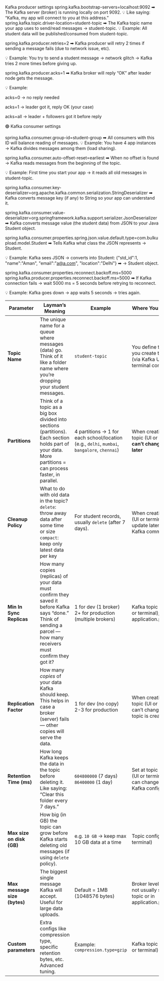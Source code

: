  Kafka producer settings
spring.kafka.bootstrap-servers=localhost:9092
➡ The Kafka server (broker) is running locally on port 9092.
💡 Like saying: “Kafka, my app will connect to you at this address.”
spring.kafka.topic.driver-location=student-topic
➡ The Kafka topic name your app uses to send/read messages → student-topic.
💡 Example: All student data will be published/consumed from student-topic.

spring.kafka.producer.retries=2
➡ Kafka producer will retry 2 times if sending a message fails (due to network issue, etc).

💡 Example: You try to send a student message → network glitch → Kafka tries 2 more times before giving up.

spring.kafka.producer.acks=1
➡ Kafka broker will reply “OK” after leader node gets the message.

💡 Example:

acks=0 → no reply needed

acks=1 → leader got it, reply OK (your case)

acks=all → leader + followers got it before reply

🟢 Kafka consumer settings

spring.kafka.consumer.group-id=student-group
➡ All consumers with this ID will balance reading of messages.
💡 Example: You have 4 app instances → Kafka divides messages among them (load sharing).

spring.kafka.consumer.auto-offset-reset=earliest
➡ When no offset is found → Kafka reads messages from the beginning of the topic.

💡 Example: First time you start your app → it reads all old messages in student-topic.

spring.kafka.consumer.key-deserializer=org.apache.kafka.common.serialization.StringDeserializer
➡ Kafka converts message key (if any) to String so your app can understand it.


spring.kafka.consumer.value-deserializer=org.springframework.kafka.support.serializer.JsonDeserializer
➡ Kafka converts message value (the student data) from JSON to your Java Student object.

spring.kafka.consumer.properties.spring.json.value.default.type=com.bulkupload.model.Student
➡ Tells Kafka what class the JSON represents → Student.

💡 Example: Kafka sees JSON → converts into Student:
{"std_id":1, "name":"Aman", "email":"a@a.com", "location":"Delhi"}
➡ → Student object.

spring.kafka.consumer.properties.reconnect.backoff.ms=5000
spring.kafka.producer.properties.reconnect.backoff.ms=5000
➡ If Kafka connection fails → wait 5000 ms = 5 seconds before retrying to reconnect.

💡 Example: Kafka goes down → app waits 5 seconds → tries again.



| **Parameter**                | **Layman’s Meaning**                                                                                                                                                       | **Example**                                                                                 | **Where You Set This?**                                                       |
| ---------------------------- | -------------------------------------------------------------------------------------------------------------------------------------------------------------------------- | ------------------------------------------------------------------------------------------- | ----------------------------------------------------------------------------- |
| **Topic Name**               | The unique name for a queue where messages (data) go. Think of it like a folder name where you’re dropping your student messages.                                          | `student-topic`                                                                             | You define this when you create the topic (via Kafka UI or terminal command)  |
| **Partitions**               | Think of a topic as a big box divided into sections (partitions). Each section holds part of your data. More partitions = can process faster, in parallel.                 | 4 partitions → 1 for each school/location (e.g., `delhi`, `mumbai`, `bangalore`, `chennai`) | When creating the topic (UI or terminal); **can’t change easily later**       |
| **Cleanup Policy**           | What to do with old data in the topic? <br> `delete`: throw away data after some time or size <br> `compact`: keep only latest data per key                                | For student records, usually `delete` (after 7 days).                                       | When creating topic (UI or terminal). Can update later with Kafka commands.   |
| **Min In Sync Replicas**     | How many copies (replicas) of your data must confirm they saved it before Kafka says “done.” <br> Think of sending a parcel — how many receivers must confirm they got it? | 1 for dev (1 broker) <br> 2+ for production (multiple brokers)                              | Kafka topic config (UI or terminal); not in application.properties            |
| **Replication Factor**       | How many *copies* of your data Kafka should keep. This helps in case a broker (server) fails — other copies will serve the data.                                           | 1 for dev (no copy) <br> 2-3 for production                                                 | When creating the topic (UI or terminal); can’t change after topic is created |
| **Retention Time (ms)**      | How long Kafka keeps the data in the topic before deleting it. <br> Like saying: “Clear this folder every 7 days.”                                                         | `604800000` (7 days) <br> `86400000` (1 day)                                                | Set at topic creation (UI or terminal) or can change later via Kafka config   |
| **Max size on disk (GB)**    | How big (in GB) the topic can grow before Kafka starts deleting old messages (if using `delete` policy).                                                                   | e.g. `10 GB` → keep max 10 GB data at a time                                                | Topic config (UI or terminal)                                                 |
| **Max message size (bytes)** | The biggest single message Kafka will accept. Useful for large data uploads.                                                                                               | Default = 1MB (1048576 bytes)                                                               | Broker level setting; not usually set per topic or in application.properties  |
| **Custom parameters**        | Extra configs like compression type, specific retention bytes, etc. Advanced tuning.                                                                                       | Example: `compression.type=gzip`                                                            | Kafka topic config (UI or terminal)                                           |
